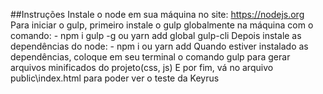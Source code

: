 ##Instruções
    Instale o node em sua máquina no site: https://nodejs.org
    Para iniciar o gulp, primeiro instale o gulp globalmente na máquina com o comando:
    - npm i gulp -g ou yarn add global gulp-cli
    Depois instale as dependências do node:
    - npm i ou yarn add
    Quando estiver instalado as dependências, coloque em seu terminal o comando gulp para gerar arquivos minificados do projeto(css, js)
    E por fim, vá no arquivo public\index.html para poder ver o teste da Keyrus